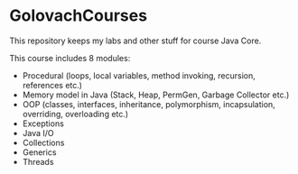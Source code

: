 # GolovachCourses

This repository keeps my labs and other stuff for course Java Core.

This course includes 8 modules:
- Procedural (loops, local variables, method invoking, recursion, references etc.)
- Memory model in Java (Stack, Heap, PermGen, Garbage Collector etc.)
- OOP (classes, interfaces, inheritance, polymorphism, incapsulation, overriding, overloading etc.)
- Exceptions
- Java I/O
- Collections
- Generics
- Threads
